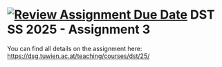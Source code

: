 [![Review Assignment Due Date](https://classroom.github.com/assets/deadline-readme-button-22041afd0340ce965d47ae6ef1cefeee28c7c493a6346c4f15d667ab976d596c.svg)](https://classroom.github.com/a/akwZ72PP)
DST SS 2025 - Assignment 3
==========================

You can find all details on the assignment here: https://dsg.tuwien.ac.at/teaching/courses/dst/25/

